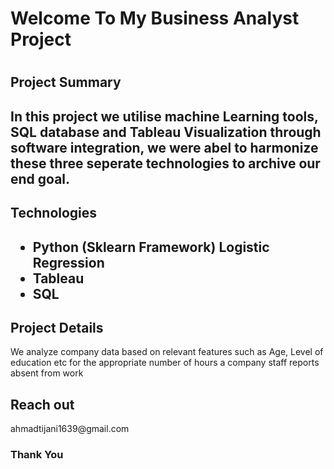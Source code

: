<h1>Welcome To My Business Analyst Project<h1>
<h2>Project Summary<h2>
<p>In this project we utilise machine Learning tools, SQL database and Tableau Visualization through software integration, we were abel to harmonize these three seperate technologies to archive our end goal.<p>
<h2>Technologies<h2>
<ul>
<li>Python (Sklearn Framework) Logistic Regression</li>
<li>Tableau</li>
<li>SQL</li>
</ul>
<h2>Project Details</h2>
<p>We analyze company data based on relevant features such as Age, Level of education etc for the appropriate number of hours a company staff reports absent from work</p>
<h2>Reach out</h2>
<p>ahmadtijani1639@gmail.com</p>
<footer>
<h3>Thank You</h3>
</footer>

